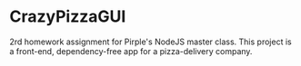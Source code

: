 # CrazyPizzaGUI
2rd homework assignment for Pirple's NodeJS master class. This project is a front-end, dependency-free app for a pizza-delivery company.
